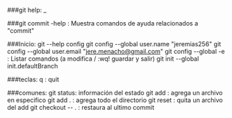 
###git help: _



###git commit -help : Muestra comandos de ayuda relacionados a "commit"



###Inicio:
git --help config
git config --global user.name "jeremias256"
git config --global user.email "jere.menacho@gmail.com"
git config --global -e : Listar comandos  (a modifica / :wq! guardar y salir)
git init --global init.defaultBranch <name>



###teclas:
q : quit



###comunes:
git status: información del estado
git add <name> : agrega un archivo en especifico
git add . : agrega todo el directorio
git reset <name> : quita un archivo del add
git checkout -- . : restaura al ultimo commit